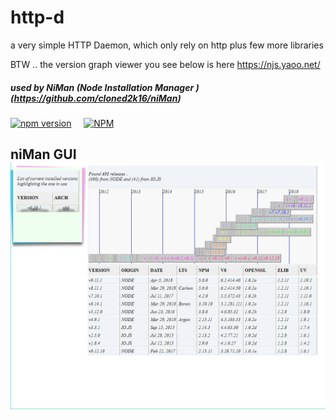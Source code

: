 # http-d
a very simple HTTP Daemon, which only rely on http plus few more libraries

BTW .. the version graph viewer you see below is here https://njs.yaoo.net/  

##### used by NiMan (Node Installation Manager ) (https://github.com/cloned2k16/niMan)
[![npm version](https://badge.fury.io/js/http-d.svg)](https://badge.fury.io/js/http-d)    
[![NPM](https://nodei.co/npm/http-d.png?downloads=true&downloadRank=true&stars=true)](https://nodei.co/npm/http-d/)  

## niMan GUI ![](njsv.jpg)

